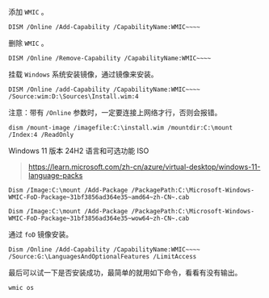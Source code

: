 





添加 `WMIC` 。

```
DISM /Online /Add-Capability /CapabilityName:WMIC~~~~
```



删除 `WMIC` 。

```
DISM /Online /Remove-Capability /CapabilityName:WMIC~~~~
```



挂载 `Windows` 系统安装镜像，通过镜像来安装。

```
DISM /Online /add-Capability /CapabilityName:WMIC~~~~ /Source:wim:D:\Sources\Install.wim:4
```



注意：带有 `/Online` 参数时，一定要连接上网络才行，否则会报错。





```
dism /mount-image /imagefile:C:\install.wim /mountdir:C:\mount /Index:4 /ReadOnly
```





Windows 11 版本 24H2 语言和可选功能 ISO

> https://learn.microsoft.com/zh-cn/azure/virtual-desktop/windows-11-language-packs







```
Dism /Image:C:\mount /Add-Package /PackagePath:C:\Microsoft-Windows-WMIC-FoD-Package~31bf3856ad364e35~amd64~zh-CN~.cab
```



```
Dism /Image:C:\mount /Add-Package /PackagePath:C:\Microsoft-Windows-WMIC-FoD-Package~31bf3856ad364e35~wow64~zh-CN~.cab
```



通过 `foD` 镜像安装。

```
Dism /Online /Add-Capability /CapabilityName:WMIC~~~~ /Source:G:\LanguagesAndOptionalFeatures /LimitAccess
```





最后可以试一下是否安装成功，最简单的就用如下命令，看看有没有输出。

```
wmic os
```





